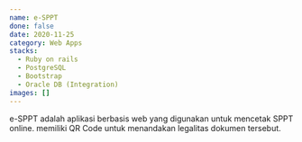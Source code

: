 ```yaml
---
name: e-SPPT
done: false
date: 2020-11-25
category: Web Apps
stacks:
  - Ruby on rails
  - PostgreSQL
  - Bootstrap
  - Oracle DB (Integration)
images: []
---
```


e-SPPT adalah aplikasi berbasis web yang digunakan untuk mencetak SPPT online. memiliki QR Code untuk menandakan legalitas dokumen tersebut.
